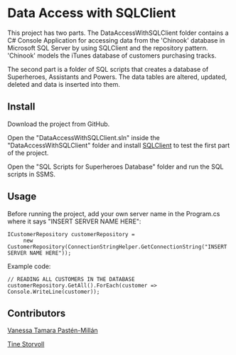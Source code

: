 # Data Access with SQLClient

This project has two parts. The DataAccessWithSQLClient folder contains a C# Console Application for accessing data from the 'Chinook' database in Microsoft SQL Server by using SQLClient and the repository pattern. 
'Chinook' models the iTunes database of customers purchasing tracks.

The second part is a folder of SQL scripts that creates a database of Superheroes, Assistants and Powers. The data tables are altered, updated, deleted and data is inserted into them.

## Install

Download the project from GitHub.

Open the "DataAccessWithSQLClient.sln" inside the "DataAccessWithSQLClient" folder and install [SQLClient](https://www.nuget.org/packages/Microsoft.Data.SqlClient) to test the first part of the project.

Open the "SQL Scripts for Superheroes Database" folder and run the SQL scripts in SSMS.

## Usage

Before running the project, add your own server name in the Program.cs where it says "INSERT SERVER NAME HERE":

```
ICustomerRepository customerRepository = 
     new CustomerRepository(ConnectionStringHelper.GetConnectionString("INSERT SERVER NAME HERE"));
```

Example code:

```
// READING ALL CUSTOMERS IN THE DATABASE
customerRepository.GetAll().ForEach(customer => Console.WriteLine(customer));
```

## Contributors

[Vanessa Tamara Pastén-Millán](https://github.com/Vanessatpm/)

[Tine Storvoll](https://github.com/TLS97/)
